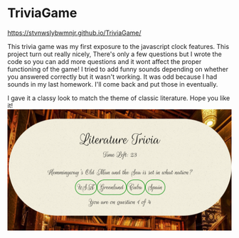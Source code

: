 # TriviaGame
https://stvnwslybwmnjr.github.io/TriviaGame/

This trivia game was my first exposure to the javascript clock features. This project turn out really nicely, There's only a few questions but I wrote the code so you can add more questions and it wont affect the proper functioning of the game! I tried to add funny sounds depending on whether you answered correctly but it wasn't working. It was odd because I had sounds in my last homework. I'll come back and put those in eventually.

I gave it a classy look to match the theme of classic literature. Hope you like it!
![libraryscreenshot](https://github.com/Stvnwslybwmnjr/TriviaGame/blob/master/assets/images/2020-03-15%20(5).png)
